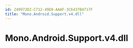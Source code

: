 ```yaml
---
id: 249972D2-C712-49E0-AAAF-3C6437B4717F
title: "Mono.Android.Support.v4.dll"
---
```


# Mono.Android.Support.v4.dll
